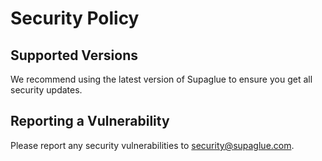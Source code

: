 # Security Policy

## Supported Versions

We recommend using the latest version of Supaglue to ensure you get all security updates.

## Reporting a Vulnerability

Please report any security vulnerabilities to security@supaglue.com.
